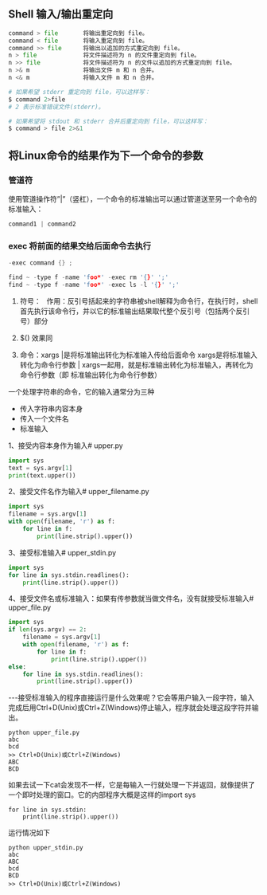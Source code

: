 ## Shell 输入/输出重定向
```python
command > file  	 将输出重定向到 file。
command < file  	 将输入重定向到 file。
command >> file 	 将输出以追加的方式重定向到 file。
n > file        	 将文件描述符为 n 的文件重定向到 file。
n >> file       	 将文件描述符为 n 的文件以追加的方式重定向到 file。
n >& m          	 将输出文件 m 和 n 合并。
n <& m          	 将输入文件 m 和 n 合并。
```

```sh
# 如果希望 stderr 重定向到 file，可以这样写：
$ command 2>file
# 2 表示标准错误文件(stderr)。

# 如果希望将 stdout 和 stderr 合并后重定向到 file，可以这样写：
$ command > file 2>&1
```

## 将Linux命令的结果作为下一个命令的参数
### 管道符
使用管道操作符”|”（竖杠），一个命令的标准输出可以通过管道送至另一个命令的标准输入：
```cpp
command1 | command2
```

### exec  将前面的结果交给后面命令去执行
```cpp
-exec command {} ;

find ~ -type f -name 'foo*' -exec rm '{}' ';'
find ~ -type f -name 'foo*' -exec ls -l '{}' ';'
```

1. 符号：` `
作用：反引号括起来的字符串被shell解释为命令行，在执行时，shell首先执行该命令行，并以它的标准输出结果取代整个反引号（包括两个反引号）部分

2. $()
效果同` `

3. 命令：xargs
|是将标准输出转化为标准输入传给后面命令
xargs是将标准输入转化为命令行参数
| xargs一起用，就是标准输出转化为标准输入，再转化为命令行参数（即 标准输出转化为命令行参数）

一个处理字符串的命令，它的输入通常分为三种
- 传入字符串内容本身
- 传入一个文件名
- 标准输入


1、接受内容本身作为输入# upper.py
```python
import sys
text = sys.argv[1]
print(text.upper())
```

2、接受文件名作为输入# upper_filename.py
```python
import sys
filename = sys.argv[1]
with open(filename, 'r') as f:
    for line in f:
        print(line.strip().upper())
```

3、接受标准输入# upper_stdin.py
```python
import sys
for line in sys.stdin.readlines():
    print(line.strip().upper())
```

4、接受文件名或标准输入：如果有传参数就当做文件名，没有就接受标准输入# upper_file.py
```python
import sys
if len(sys.argv) == 2:
    filename = sys.argv[1]
    with open(filename, 'r') as f:
        for line in f:
            print(line.strip().upper())
else:
    for line in sys.stdin.readlines():
        print(line.strip().upper())
```

---接受标准输入的程序直接运行是什么效果呢？它会等用户输入一段字符，输入完成后用Ctrl+D(Unix)或Ctrl+Z(Windows)停止输入，程序就会处理这段字符并输出。
```
python upper_file.py
abc
bcd
>> Ctrl+D(Unix)或Ctrl+Z(Windows)
ABC
BCD
```

如果去试一下cat会发现不一样，它是每输入一行就处理一下并返回，就像提供了一个即时处理的窗口。它的内部程序大概是这样的import sys
```
for line in sys.stdin:
    print(line.strip().upper()) 
```
运行情况如下
```
python upper_stdin.py
abc
ABC
bcd
BCD
>> Ctrl+D(Unix)或Ctrl+Z(Windows)
```
